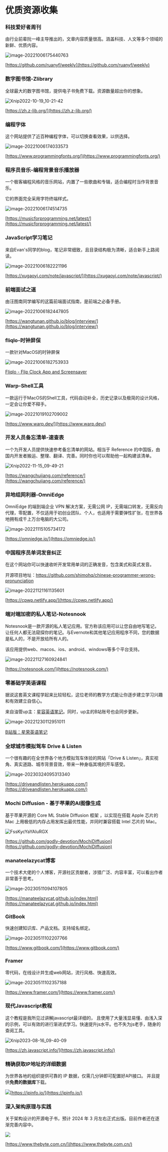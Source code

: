 # 优质资源收集



### 科技爱好者周刊

由行业前辈阮一峰主导推出的，文章内容质量很高。涵盖科技、人文等多个领域的新鲜、优质内容。

![image-20221006175440763](./assets/image-20221006175440763.png)

[https://github.com/ruanyf/weekly](https://github.com/ruanyf/weekly)





### 数字图书馆-Zlibrary

全球最大的数字图书馆，提供电子书免费下载。资源数量超出你的想象。

![Xnip2022-10-19_10-21-42](./assets/Xnip2022-10-19_10-21-42.png)

[https://zh.z-lib.org/](https://zh.z-lib.org/)





### 编程字体

这个网站提供了近百种编程字体，可以切换查看效果，以供选择。

![image-20221006174033573](./assets/image-20221006174033573.png)

[https://www.programmingfonts.org/](https://www.programmingfonts.org/)





### 程序员音乐-编程背景音乐播放器

一个极客编程风格的音乐网站，内置了一些歌曲和专辑，适合编程时当作背景音乐。

它的界面完全采用字符终端样式。

![image-20221006174514735](./assets/image-20221006174514735.png)

[https://musicforprogramming.net/latest/](https://musicforprogramming.net/latest/)





### JavaScript学习笔记

来自Evan's同学的blog，笔记非常细致，且目录结构极为清晰，适合新手上路阅读。

![image-20221006182221196](./assets/image-20221006182221196.png)

[https://xugaoyi.com/note/javascript/](https://xugaoyi.com/note/javascript/)





### 前端面试之道

由汪图南同学编写的这篇前端面试指南，是前端之必备手册。

![image-20221006182447805](./assets/image-20221006182447805.png)

[https://wangtunan.github.io/blog/interview/](https://wangtunan.github.io/blog/interview/)





### fliqlo-时钟屏保

一款针对MacOS的时钟屏保

![image-20221006182753933](./assets/image-20221006182753933.png)

[Fliqlo - Flip Clock App and Screensaver](https://fliqlo.com/)





### Warp-Shell工具

一款运行于MacOS的Shell工具，代码自动补全，历史记录以及极简的设计风格，一定会让你爱不释手。

![image-20221019102709002](./assets/image-20221019102709002.png)

[https://www.warp.dev/](https://www.warp.dev/)



### 开发人员备忘清单-速查表

一个为开发人员提供快速参考备忘清单的网站。相当于 Reference 的中国版，由国内开发者搬运、整理、翻译、完善。同时你也可以帮助他一起构建该清单。

![Xnip2022-11-15_09-49-21](./assets/Xnip2022-11-15_09-49-21.png)

[https://wangchujiang.com/reference/](https://wangchujiang.com/reference/)





### 异地组网利器-OmniEdge

OmniEdge 的端到端企业 VPN 解决方案，无需公网 IP，无需端口转发，无需反向代理，零配置，不仅适用于初创业团队、个人，也适用于需要弹性扩张，在世界各地拥有成千上万台电脑的大公司。

![image-20221115105734172](./assets/image-20221115105734172.png)

[https://omniedge.io/](https://omniedge.io/)



### 中国程序员单词发音纠正

在这个网站你可以快速收听开发常用单词的正确发音，包含美式和英式发音。

开源项目地址：https://github.com/shimohq/chinese-programmer-wrong-pronunciation

![image-20221121161135601](./assets/image-20221121161135601.png)

[https://cpwp.netlify.app/](https://cpwp.netlify.app/)



### 端对端加密的私人笔记-Notesnook

Notesnook是一款开源的私人笔记应用。官方称该应用可以让您自由地写笔记，让任何人都无法窥探你的笔记。与Evernote和其他笔记应用程序不同，您的数据是私人的，不是开放给所有人的。

该应用提供web、macos、ios、android、windows等多个平台支持。

![image-20221127160924841](./assets/image-20221127160924841.png)

[https://notesnook.com/](https://notesnook.com/)



### 零基础学英语课程

据说这套英文课程学起来比较轻松，这位老师的教学方式能让你逐步建立学习兴趣和有效建立自信心。

来自油管up主：[星容英语笔记](https://www.youtube.com/@xingrong-english)。同时，up主的B站账号也会同步更新。

![image-20221230112951011](./assets/image-20221230112951011.png)

[B站版：星荣英语笔记](https://space.bilibili.com/160507280/channel/collectiondetail?sid=48449&ctype=0)



### 全球城市模拟驾车 Drive & Listen

一个很有趣的在全世界各个地方模拟驾车体验的网站「Drive & Listen」，真实视角、真实道路、城市背景音效，带来一种身临其境的开车感受。

![image-20230324095313340](./assets/image-20230324095313340.png)

[https://driveandlisten.herokuapp.com/](https://driveandlisten.herokuapp.com/)



### Mochi Diffusion - 基于苹果的AI图像生成

基于苹果开源的 Core ML Stable Diffusion 框架 ，以实现在搭载 Apple 芯片的 Mac 上用极低的内存占用发挥出最优性能，并同时兼容搭载 Intel 芯片的 Mac。

![FssKycYaYAIuRGX](./assets/FssKycYaYAIuRGX.jpeg)

[https://github.com/godly-devotion/MochiDiffusion](https://github.com/godly-devotion/MochiDiffusion)



### manateelazycat博客

一个技术大佬的个人博客，开源社区贡献者，涉猎广泛、内容丰富，可以看出作者非常善于思考。

![image-20230511094107805](./assets/image-20230511094107805.png)

[https://manateelazycat.github.io/index.html](https://manateelazycat.github.io/index.html)



### GitBook

快速创建知识库、产品文档。支持域名绑定。

![image-20230511102207766](./assets/image-20230511102207766.png)

[https://www.gitbook.com/](https://www.gitbook.com/)



### Framer

零代码，在线设计并生成web网站，流行风格、快速高效。

![image-20230511102357188](./assets/image-20230511102357188.png)

[https://www.framer.com/](https://www.framer.com/)



### 现代Javascript教程

这个教程是我所见过讲解javascript最详细的， 且使用了大量浅显易懂、由浅入深的示例，可以有效的进行渐进式学习。快速提升js水平。也不失为js老手，随身的查阅工具。

![Xnip2023-08-16_09-40-09](./assets/Xnip2023-08-16_09-40-09.png)

[https://zh.javascript.info/](https://zh.javascript.info/)


### 精确获取IP地址的详细数据

为世界各地的组织提供可靠的 IP 数据，仅需几分钟即可配置好API接口。
并且提供**免费的数据库**下载。

![](assets/Xnip2023-11-09_12-17-51.png)[https://ipinfo.io/](https://ipinfo.io/)


### 深入架构原理与实践

关于架构设计的开源电子书，预计 2024 年 3 月左右正式出版。目前作者还在逐渐完善内容中。

![](assets/Xnip2023-11-09_12-17-18.png)

[https://www.thebyte.com.cn/](https://www.thebyte.com.cn/)